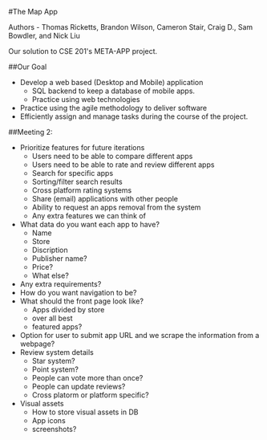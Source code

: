 #The Map App

Authors - Thomas Ricketts, Brandon Wilson, Cameron Stair, Craig D., Sam Bowdler, and Nick Liu

Our solution to CSE 201's META-APP project. 

##Our Goal
- Develop a web based (Desktop and Mobile) application
  - SQL backend to keep a database of mobile apps.
  - Practice using web technologies
- Practice using the agile methodology to deliver software
- Efficiently assign and manage tasks during the course of the project.

##Meeting 2:
- Prioritize features for future iterations
  - Users need to be able to compare different apps
  - Users need to be able to rate and review different apps
  - Search for specific apps
  - Sorting/filter search results
  - Cross platform rating systems
  - Share (email) applications with other people
  - Ability to request an apps removal from the system
  - Any extra features we can think of
- What data do you want each app to have?
  - Name
  - Store
  - Discription
  - Publisher name?
  - Price?
  - What else?
- Any extra requirements?
- How do you want navigation to be?
- What should the front page look like?
  - Apps divided by store
  - over all best
  - featured apps?
- Option for user to submit app URL and we scrape the information from a webpage?
- Review system details
  - Star system?
  - Point system?
  - People can vote more than once?
  - People can update reviews?
  - Cross platorm or platform specific?
- Visual assets
  - How to store visual assets in DB
  - App icons
  - screenshots?



